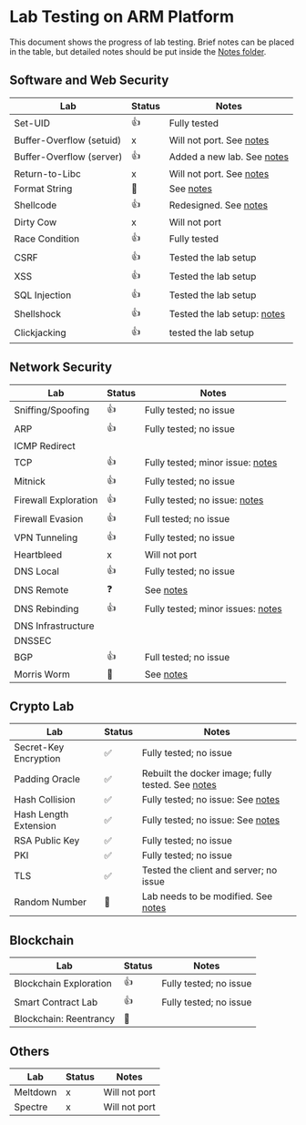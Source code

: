 # Lab Testing on ARM Platform

This document shows the progress of lab testing. 
Brief notes can be placed in the table, but detailed
notes should be put inside the [Notes folder](./Notes).

## Software and Web Security 

| Lab | Status | Notes |
| --- | --- | --- |
| Set-UID                   | :thumbsup: | Fully tested |
| Buffer-Overflow (setuid)  | x  | Will not port. See [notes](Notes/Software_Security.md) |
| Buffer-Overflow (server)  | :thumbsup:  | Added a new lab. See [notes](Notes/Software_Security.md) |
| Return-to-Libc  |  x   | Will not port. See [notes](Notes/Software_Security.md)|
| Format String   | :construction_worker:   | See [notes](Notes/Software_Security.md)|
| Shellcode       | :thumbsup:   | Redesigned. See [notes](../../category-software/Shellcode/README.md) |
| Dirty Cow       |  x  | Will not port |
| Race Condition  | :thumbsup: |  Fully tested      |
| CSRF            | :thumbsup: | Tested the lab setup |
| XSS             | :thumbsup: | Tested the lab setup |
| SQL Injection   | :thumbsup: | Tested the lab setup |
| Shellshock      | :thumbsup: | Tested the lab setup: [notes](Notes/Shellshock.md) |
| Clickjacking    | :thumbsup: | tested the lab setup |

## Network Security 

| Lab | Status | Notes |
| --- | --- | --- |
| Sniffing/Spoofing | :thumbsup: | Fully tested; no issue |
| ARP               | :thumbsup: | Fully tested; no issue |
| ICMP Redirect     | | |
| TCP               | :thumbsup: | Fully tested; minor issue: [notes](Notes/Network_Security.md)|
| Mitnick           | :thumbsup: | Fully tested; no issue |
| Firewall Exploration | :thumbsup: | Fully tested; no issue: [notes](Notes/Network_Security.md) |
| Firewall Evasion  | :thumbsup: | Full tested; no issue  |
| VPN Tunneling     | :thumbsup: | Fully tested; no issue |
| Heartbleed        | x          | Will not port          |
| DNS Local         | :thumbsup: | Fully tested; no issue |
| DNS Remote        | :question: | See [notes](Notes/Network_Security.md) |
| DNS Rebinding     | :thumbsup: | Fully tested; minor issues: [notes](Notes/Network_Security.md) |
| DNS Infrastructure | | |
| DNSSEC | | |
| BGP | :thumbsup: | Full tested; no issue |
| Morris Worm | :construction_worker: | See [notes](Notes/Network_Security.md) |

## Crypto Lab 

| Lab | Status | Notes |
| --- | --- | --- |
| Secret-Key Encryption | :white_check_mark: | Fully tested; no issue |
| Padding Oracle | :white_check_mark: | Rebuilt the docker image; fully tested. See [notes](Notes/Crypto.md)|
| Hash Collision | :white_check_mark: | Fully tested; no issue: See [notes](Notes/Crypto.md) |
| Hash Length Extension | :white_check_mark: | Fully tested; no issue: See [notes](Notes/Crypto.md) |
| RSA Public Key | :white_check_mark: | Fully tested; no issue |
| PKI | :white_check_mark: | Fully tested; no issue |
| TLS | :white_check_mark: | Tested the client and server; no issue |
| Random Number | :construction_worker: | Lab needs to be modified. See [notes](Notes/Crypto.md) |


## Blockchain

| Lab | Status | Notes |
| --- | --- | --- |
| Blockchain Exploration | :thumbsup: | Fully tested; no issue |
| Smart Contract Lab | :thumbsup: | Fully tested; no issue |
| Blockchain: Reentrancy | :construction_worker: | | 


## Others

| Lab | Status | Notes |
| --- | --- | --- |
| Meltdown | x | Will not port | 
| Spectre  | x | Will not port | 
